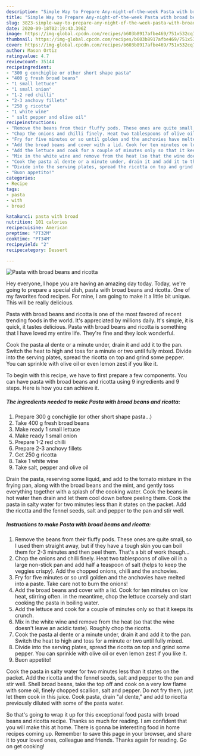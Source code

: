 ```yaml
---
description: "Simple Way to Prepare Any-night-of-the-week Pasta with broad beans and ricotta"
title: "Simple Way to Prepare Any-night-of-the-week Pasta with broad beans and ricotta"
slug: 3823-simple-way-to-prepare-any-night-of-the-week-pasta-with-broad-beans-and-ricotta
date: 2020-09-18T02:19:43.396Z
image: https://img-global.cpcdn.com/recipes/b603b8917afbe469/751x532cq70/pasta-with-broad-beans-and-ricotta-recipe-main-photo.jpg
thumbnail: https://img-global.cpcdn.com/recipes/b603b8917afbe469/751x532cq70/pasta-with-broad-beans-and-ricotta-recipe-main-photo.jpg
cover: https://img-global.cpcdn.com/recipes/b603b8917afbe469/751x532cq70/pasta-with-broad-beans-and-ricotta-recipe-main-photo.jpg
author: Mason Ortiz
ratingvalue: 4.7
reviewcount: 35144
recipeingredient:
- "300 g conchiglie or other short shape pasta"
- "400 g fresh broad beans"
- "1 small lettuce"
- "1 small onion"
- "1-2 red chilli"
- "2-3 anchovy fillets"
- "250 g ricotta"
- "1 white wine"
- " salt pepper and olive oil"
recipeinstructions:
- "Remove the beans from their fluffy pods. These ones are quite small, so I used them straight away, but if they have a tough skin you can boil them for 2-3 minutes and then peel them. That&#39;s a bit of work though..."
- "Chop the onions and chilli finely. Heat two tablespoons of olive oil in a large non-stick pan and add half a teaspoon of salt (helps to keep the veggies crispy). Add the chopped onions, chilli and the anchovies."
- "Fry for five minutes or so until golden and the anchovies have melted into a paste. Take care not to burn the onions!"
- "Add the broad beans and cover with a lid. Cook for ten minutes on low heat, stirring often. in the meantime, chop the lettuce coarsely and start cooking the pasta in boiling water."
- "Add the lettuce and cook for a couple of minutes only so that it keeps its crunch."
- "Mix in the white wine and remove from the heat (so that the wine doesn&#39;t leave an acidic taste). Roughly chop the ricotta."
- "Cook the pasta al dente or a minute under, drain it and add it to the pan. Switch the heat to high and toss for a minute or two until fully mixed."
- "Divide into the serving plates, spread the ricotta on top and grind some pepper. You can sprinkle with olive oil or even lemon zest if you like it."
- "Buon appetito!"
categories:
- Recipe
tags:
- pasta
- with
- broad

katakunci: pasta with broad 
nutrition: 101 calories
recipecuisine: American
preptime: "PT32M"
cooktime: "PT34M"
recipeyield: "2"
recipecategory: Dessert

---
```



![Pasta with broad beans and ricotta](https://img-global.cpcdn.com/recipes/b603b8917afbe469/751x532cq70/pasta-with-broad-beans-and-ricotta-recipe-main-photo.jpg)

Hey everyone, I hope you are having an amazing day today. Today, we're going to prepare a special dish, pasta with broad beans and ricotta. One of my favorites food recipes. For mine, I am going to make it a little bit unique. This will be really delicious.

Pasta with broad beans and ricotta is one of the most favored of recent trending foods in the world. It's appreciated by millions daily. It's simple, it is quick, it tastes delicious. Pasta with broad beans and ricotta is something that I have loved my entire life. They're fine and they look wonderful.

Cook the pasta al dente or a minute under, drain it and add it to the pan. Switch the heat to high and toss for a minute or two until fully mixed. Divide into the serving plates, spread the ricotta on top and grind some pepper. You can sprinkle with olive oil or even lemon zest if you like it.


To begin with this recipe, we have to first prepare a few components. You can have pasta with broad beans and ricotta using 9 ingredients and 9 steps. Here is how you can achieve it.

<!--inarticleads1-->

##### The ingredients needed to make Pasta with broad beans and ricotta:

1. Prepare 300 g conchiglie (or other short shape pasta...)
1. Take 400 g fresh broad beans
1. Make ready 1 small lettuce
1. Make ready 1 small onion
1. Prepare 1-2 red chilli
1. Prepare 2-3 anchovy fillets
1. Get 250 g ricotta
1. Take 1 white wine
1. Take  salt, pepper and olive oil


Drain the pasta, reserving some liquid, and add to the tomato mixture in the frying pan, along with the broad beans and the mint, and gently toss everything together with a splash of the cooking water. Cook the beans in hot water then drain and let them cool down before peeling them. Cook the pasta in salty water for two minutes less than it states on the packet. Add the ricotta and the fennel seeds, salt and pepper to the pan and stir well. 

<!--inarticleads2-->

##### Instructions to make Pasta with broad beans and ricotta:

1. Remove the beans from their fluffy pods. These ones are quite small, so I used them straight away, but if they have a tough skin you can boil them for 2-3 minutes and then peel them. That&#39;s a bit of work though...
1. Chop the onions and chilli finely. Heat two tablespoons of olive oil in a large non-stick pan and add half a teaspoon of salt (helps to keep the veggies crispy). Add the chopped onions, chilli and the anchovies.
1. Fry for five minutes or so until golden and the anchovies have melted into a paste. Take care not to burn the onions!
1. Add the broad beans and cover with a lid. Cook for ten minutes on low heat, stirring often. in the meantime, chop the lettuce coarsely and start cooking the pasta in boiling water.
1. Add the lettuce and cook for a couple of minutes only so that it keeps its crunch.
1. Mix in the white wine and remove from the heat (so that the wine doesn&#39;t leave an acidic taste). Roughly chop the ricotta.
1. Cook the pasta al dente or a minute under, drain it and add it to the pan. Switch the heat to high and toss for a minute or two until fully mixed.
1. Divide into the serving plates, spread the ricotta on top and grind some pepper. You can sprinkle with olive oil or even lemon zest if you like it.
1. Buon appetito!


Cook the pasta in salty water for two minutes less than it states on the packet. Add the ricotta and the fennel seeds, salt and pepper to the pan and stir well. Shell broad beans, take the top off and cook on a very low flame with some oil, finely chopped scallion, salt and pepper. Do not fry them, just let them cook in this juice. Cook pasta, drain &#34;al dente,&#34; and add to ricotta previously diluted with some of the pasta water. 

So that's going to wrap it up for this exceptional food pasta with broad beans and ricotta recipe. Thanks so much for reading. I am confident that you will make this at home. There is gonna be interesting food in home recipes coming up. Remember to save this page in your browser, and share it to your loved ones, colleague and friends. Thanks again for reading. Go on get cooking!

